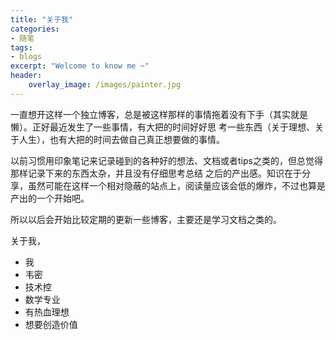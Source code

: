 ```yaml
---
title: "关于我"
categories:
- 随笔
tags:
- blogs
excerpt: "Welcome to know me ~"
header:
    overlay_image: /images/painter.jpg
---
```



一直想开这样一个独立博客，总是被这样那样的事情拖着没有下手（其实就是懒）。正好最近发生了一些事情，有大把的时间好好思
考一些东西（关于理想、关于人生），也有大把的时间去做自己真正想要做的事情。

以前习惯用印象笔记来记录碰到的各种好的想法、文档或者tips之类的，但总觉得那样记录下来的东西太杂，并且没有仔细思考总结
之后的产出感。知识在于分享，虽然可能在这样一个相对隐蔽的站点上，阅读量应该会低的爆炸，不过也算是产出的一个开始吧。

所以以后会开始比较定期的更新一些博客，主要还是学习文档之类的。

关于我，

* 我
* 韦密
* 技术控
* 数学专业
* 有热血理想
* 想要创造价值


